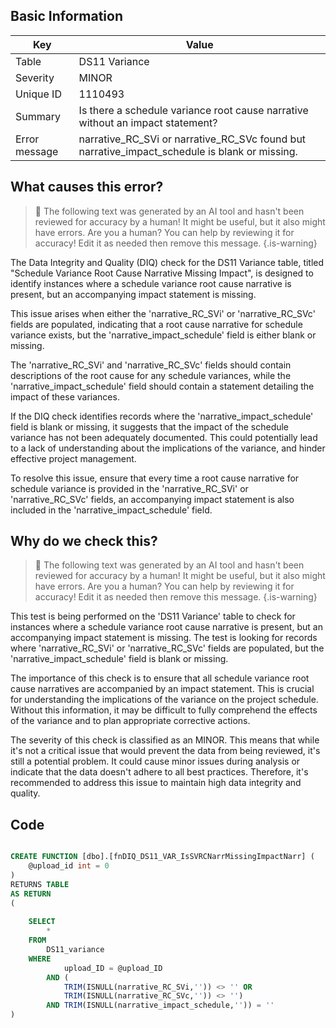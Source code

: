 ## Basic Information
| Key         | Value          |
|-------------|----------------|
| Table       | DS11 Variance |
| Severity    | MINOR |
| Unique ID   | 1110493   |
| Summary     | Is there a schedule variance root cause narrative without an impact statement? |
| Error message | narrative_RC_SVi or narrative_RC_SVc found but narrative_impact_schedule is blank or missing. |

## What causes this error?

> :robot: The following text was generated by an AI tool and hasn't been reviewed for accuracy by a human! It might be useful, but it also might have errors. Are you a human? You can help by reviewing it for accuracy! Edit it as needed then remove this message.
{.is-warning}

The Data Integrity and Quality (DIQ) check for the DS11 Variance table, titled "Schedule Variance Root Cause Narrative Missing Impact", is designed to identify instances where a schedule variance root cause narrative is present, but an accompanying impact statement is missing. 

This issue arises when either the 'narrative_RC_SVi' or 'narrative_RC_SVc' fields are populated, indicating that a root cause narrative for schedule variance exists, but the 'narrative_impact_schedule' field is either blank or missing. 

The 'narrative_RC_SVi' and 'narrative_RC_SVc' fields should contain descriptions of the root cause for any schedule variances, while the 'narrative_impact_schedule' field should contain a statement detailing the impact of these variances. 

If the DIQ check identifies records where the 'narrative_impact_schedule' field is blank or missing, it suggests that the impact of the schedule variance has not been adequately documented. This could potentially lead to a lack of understanding about the implications of the variance, and hinder effective project management. 

To resolve this issue, ensure that every time a root cause narrative for schedule variance is provided in the 'narrative_RC_SVi' or 'narrative_RC_SVc' fields, an accompanying impact statement is also included in the 'narrative_impact_schedule' field.
## Why do we check this?

> :robot: The following text was generated by an AI tool and hasn't been reviewed for accuracy by a human! It might be useful, but it also might have errors. Are you a human? You can help by reviewing it for accuracy! Edit it as needed then remove this message.
{.is-warning}

This test is being performed on the 'DS11 Variance' table to check for instances where a schedule variance root cause narrative is present, but an accompanying impact statement is missing. The test is looking for records where 'narrative_RC_SVi' or 'narrative_RC_SVc' fields are populated, but the 'narrative_impact_schedule' field is blank or missing.

The importance of this check is to ensure that all schedule variance root cause narratives are accompanied by an impact statement. This is crucial for understanding the implications of the variance on the project schedule. Without this information, it may be difficult to fully comprehend the effects of the variance and to plan appropriate corrective actions.

The severity of this check is classified as an MINOR. This means that while it's not a critical issue that would prevent the data from being reviewed, it's still a potential problem. It could cause minor issues during analysis or indicate that the data doesn't adhere to all best practices. Therefore, it's recommended to address this issue to maintain high data integrity and quality.
## Code

```sql

CREATE FUNCTION [dbo].[fnDIQ_DS11_VAR_IsSVRCNarrMissingImpactNarr] (
	@upload_id int = 0
)
RETURNS TABLE
AS RETURN
(
	
	SELECT
		*
	FROM 
		DS11_variance
	WHERE 
			upload_ID = @upload_ID
		AND (
			TRIM(ISNULL(narrative_RC_SVi,'')) <> '' OR 
			TRIM(ISNULL(narrative_RC_SVc,'')) <> '')
		AND TRIM(ISNULL(narrative_impact_schedule,'')) = ''
)
```
